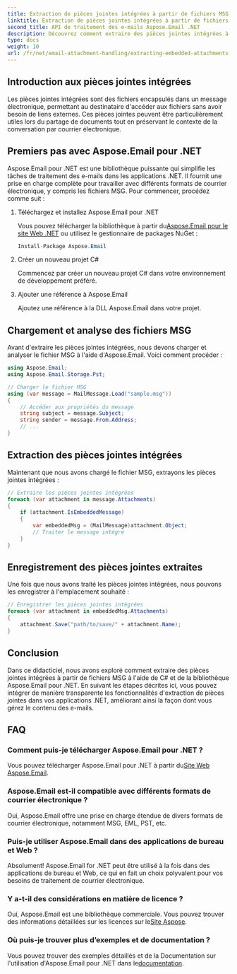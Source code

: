 ```yaml
---
title: Extraction de pièces jointes intégrées à partir de fichiers MSG à l'aide de C#
linktitle: Extraction de pièces jointes intégrées à partir de fichiers MSG à l'aide de C#
second_title: API de traitement des e-mails Aspose.Email .NET
description: Découvrez comment extraire des pièces jointes intégrées à partir de fichiers MSG à l'aide de C# et Aspose.Email pour .NET. Un guide complet avec des exemples de code source.
type: docs
weight: 10
url: /fr/net/email-attachment-handling/extracting-embedded-attachments-from-msg-files-using-csharp/
---
```


## Introduction aux pièces jointes intégrées

Les pièces jointes intégrées sont des fichiers encapsulés dans un message électronique, permettant au destinataire d'accéder aux fichiers sans avoir besoin de liens externes. Ces pièces jointes peuvent être particulièrement utiles lors du partage de documents tout en préservant le contexte de la conversation par courrier électronique.

## Premiers pas avec Aspose.Email pour .NET

Aspose.Email pour .NET est une bibliothèque puissante qui simplifie les tâches de traitement des e-mails dans les applications .NET. Il fournit une prise en charge complète pour travailler avec différents formats de courrier électronique, y compris les fichiers MSG. Pour commencer, procédez comme suit :

1. Téléchargez et installez Aspose.Email pour .NET

    Vous pouvez télécharger la bibliothèque à partir du[Aspose.Email pour le site Web .NET](https://releases.aspose.com/email/net) ou utilisez le gestionnaire de packages NuGet :
   
   ```csharp
   Install-Package Aspose.Email
   ```

2. Créer un nouveau projet C#

   Commencez par créer un nouveau projet C# dans votre environnement de développement préféré.

3. Ajouter une référence à Aspose.Email

   Ajoutez une référence à la DLL Aspose.Email dans votre projet.

## Chargement et analyse des fichiers MSG

Avant d'extraire les pièces jointes intégrées, nous devons charger et analyser le fichier MSG à l'aide d'Aspose.Email. Voici comment procéder :

```csharp
using Aspose.Email;
using Aspose.Email.Storage.Pst;

// Charger le fichier MSG
using (var message = MailMessage.Load("sample.msg"))
{
    // Accéder aux propriétés du message
    string subject = message.Subject;
    string sender = message.From.Address;
    // ...
}
```

## Extraction des pièces jointes intégrées

Maintenant que nous avons chargé le fichier MSG, extrayons les pièces jointes intégrées :

```csharp
// Extraire les pièces jointes intégrées
foreach (var attachment in message.Attachments)
{
    if (attachment.IsEmbeddedMessage)
    {
        var embeddedMsg = (MailMessage)attachment.Object;
        // Traiter le message intégré
    }
}
```

## Enregistrement des pièces jointes extraites

Une fois que nous avons traité les pièces jointes intégrées, nous pouvons les enregistrer à l'emplacement souhaité :

```csharp
// Enregistrer les pièces jointes intégrées
foreach (var attachment in embeddedMsg.Attachments)
{
    attachment.Save("path/to/save/" + attachment.Name);
}
```

## Conclusion

Dans ce didacticiel, nous avons exploré comment extraire des pièces jointes intégrées à partir de fichiers MSG à l'aide de C# et de la bibliothèque Aspose.Email pour .NET. En suivant les étapes décrites ici, vous pouvez intégrer de manière transparente les fonctionnalités d'extraction de pièces jointes dans vos applications .NET, améliorant ainsi la façon dont vous gérez le contenu des e-mails.

## FAQ

### Comment puis-je télécharger Aspose.Email pour .NET ?

 Vous pouvez télécharger Aspose.Email pour .NET à partir du[Site Web Aspose.Email](https://releases.aspose.com/email/net).

### Aspose.Email est-il compatible avec différents formats de courrier électronique ?

Oui, Aspose.Email offre une prise en charge étendue de divers formats de courrier électronique, notamment MSG, EML, PST, etc.

### Puis-je utiliser Aspose.Email dans des applications de bureau et Web ?

Absolument! Aspose.Email for .NET peut être utilisé à la fois dans des applications de bureau et Web, ce qui en fait un choix polyvalent pour vos besoins de traitement de courrier électronique.

### Y a-t-il des considérations en matière de licence ?

 Oui, Aspose.Email est une bibliothèque commerciale. Vous pouvez trouver des informations détaillées sur les licences sur le[Site Aspose](https://purchase.aspose.com).

### Où puis-je trouver plus d’exemples et de documentation ?

 Vous pouvez trouver des exemples détaillés et de la Documentation sur l'utilisation d'Aspose.Email pour .NET dans le[documentation](https://reference.aspose.com/email/net).